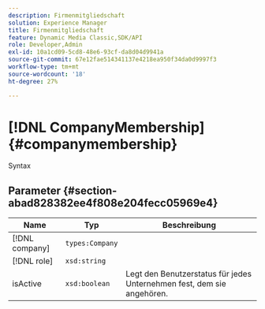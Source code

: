 ```yaml
---
description: Firmenmitgliedschaft
solution: Experience Manager
title: Firmenmitgliedschaft
feature: Dynamic Media Classic,SDK/API
role: Developer,Admin
exl-id: 10a1cd09-5cd8-48e6-93cf-da8d04d9941a
source-git-commit: 67e12fae514341137e4218ea950f34da0d9997f3
workflow-type: tm+mt
source-wordcount: '18'
ht-degree: 27%

---
```


# [!DNL CompanyMembership]{#companymembership}

Syntax

## Parameter {#section-abad828382ee4f808e204fecc05969e4}

| Name | Typ | Beschreibung |
|---|---|---|
| [!DNL company] | `types:Company` | |
| [!DNL role] | `xsd:string` | |
| isActive | `xsd:boolean` | Legt den Benutzerstatus für jedes Unternehmen fest, dem sie angehören. |
